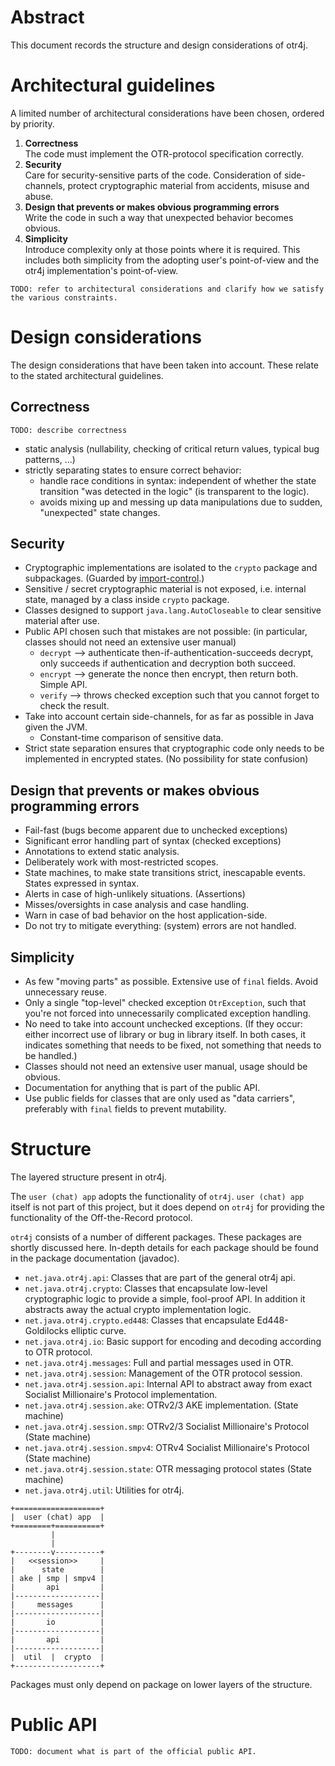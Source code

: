# Abstract

This document records the structure and design considerations of otr4j.

# Architectural guidelines

A limited number of architectural considerations have been chosen, ordered by priority.

1. __Correctness__  
The code must implement the OTR-protocol specification correctly.
1. __Security__  
Care for security-sensitive parts of the code. Consideration of side-channels, protect cryptographic material from
accidents, misuse and abuse.
1. __Design that prevents or makes obvious programming errors__  
Write the code in such a way that unexpected behavior becomes obvious.
1. __Simplicity__  
Introduce complexity only at those points where it is required. This includes both simplicity from the adopting user's point-of-view and the otr4j implementation's point-of-view.

`TODO: refer to architectural considerations and clarify how we satisfy the various constraints.`

# Design considerations

The design considerations that have been taken into account. These relate to the stated architectural guidelines.

## Correctness

`TODO: describe correctness`

- static analysis (nullability, checking of critical return values, typical bug patterns, ...)
- strictly separating states to ensure correct behavior:
  - handle race conditions in syntax: independent of whether the state transition "was detected in the logic" (is transparent to the logic).
  - avoids mixing up and messing up data manipulations due to sudden, "unexpected" state changes.

## Security

- Cryptographic implementations are isolated to the `crypto` package and subpackages. (Guarded by [import-control](https://checkstyle.org/config_imports.html#ImportControl).)
- Sensitive / secret cryptographic material is not exposed, i.e. internal state, managed by a class inside `crypto` package.
- Classes designed to support `java.lang.AutoCloseable` to clear sensitive material after use.
- Public API chosen such that mistakes are not possible: (in particular, classes should not need an extensive user manual)
  - `decrypt` --> authenticate then-if-authentication-succeeds decrypt, only succeeds if authentication and decryption both succeed.
  - `encrypt` --> generate the nonce then encrypt, then return both. Simple API.
  - `verify` --> throws checked exception such that you cannot forget to check the result.
- Take into account certain side-channels, for as far as possible in Java given the JVM.
  - Constant-time comparison of sensitive data.
- Strict state separation ensures that cryptographic code only needs to be implemented in encrypted states. (No possibility for state confusion)

## Design that prevents or makes obvious programming errors

- Fail-fast (bugs become apparent due to unchecked exceptions)
- Significant error handling part of syntax (checked exceptions)
- Annotations to extend static analysis.
- Deliberately work with most-restricted scopes.
- State machines, to make state transitions strict, inescapable events. States expressed in syntax.
- Alerts in case of high-unlikely situations. (Assertions)
- Misses/oversights in case analysis and case handling.
- Warn in case of bad behavior on the host application-side.
- Do not try to mitigate everything: (system) errors are not handled.

## Simplicity

- As few "moving parts" as possible. Extensive use of `final` fields. Avoid unnecessary reuse.
- Only a single "top-level" checked exception `OtrException`, such that you're not forced into unnecessarily complicated exception handling.
- No need to take into account unchecked exceptions. (If they occur: either incorrect use of library or bug in library itself. In both cases, it indicates something that needs to be fixed, not something that needs to be handled.)
- Classes should not need an extensive user manual, usage should be obvious.
- Documentation for anything that is part of the public API.
- Use public fields for classes that are only used as "data carriers", preferably with `final` fields to prevent mutability.

# Structure

The layered structure present in otr4j.

The `user (chat) app` adopts the functionality of `otr4j`. `user (chat) app` itself is not part of this project, but it does depend on `otr4j` for providing the functionality of the Off-the-Record protocol.

`otr4j` consists of a number of different packages. These packages are shortly discussed here. In-depth details for each package should be found in the package documentation (javadoc).

- `net.java.otr4j.api`: Classes that are part of the general otr4j api.
- `net.java.otr4j.crypto`: Classes that encapsulate low-level cryptographic logic to provide a simple, fool-proof API. In addition it abstracts away the actual crypto implementation logic.
- `net.java.otr4j.crypto.ed448`: Classes that encapsulate Ed448-Goldilocks elliptic curve.
- `net.java.otr4j.io`: Basic support for encoding and decoding according to OTR protocol.
- `net.java.otr4j.messages`: Full and partial messages used in OTR.
- `net.java.otr4j.session`: Management of the OTR protocol session.
- `net.java.otr4j.session.api`: Internal API to abstract away from exact Socialist Millionaire's Protocol implementation.
- `net.java.otr4j.session.ake`: OTRv2/3 AKE implementation. (State machine)
- `net.java.otr4j.session.smp`: OTRv2/3 Socialist Millionaire's Protocol (State machine)
- `net.java.otr4j.session.smpv4`: OTRv4 Socialist Millionaire's Protocol (State machine)
- `net.java.otr4j.session.state`: OTR messaging protocol states (State machine)
- `net.java.otr4j.util`: Utilities for otr4j.

```
+===================+
|  user (chat) app  |
+========+==========+
         |
         |
+--------v----------+
|   <<session>>     |
|      state        |
| ake | smp | smpv4 |
|       api         |
|-------------------|
|     messages      |
|-------------------|
|       io          |
|-------------------|
|       api         |
|-------------------|
|  util  |  crypto  |
+-------------------+
```

Packages must only depend on package on lower layers of the structure.

# Public API

`TODO: document what is part of the official public API.`
